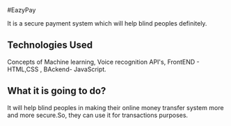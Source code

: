 #EazyPay

   It is a secure payment system which will help blind peoples definitely.

## Technologies Used
   Concepts of Machine learning, Voice recognition API's, FrontEND - HTML,CSS , BAckend- JavaScript.

## What it is going to do?

  It will help blind peoples in making their online money transfer system more and more secure.So, they can use it for transactions purposes.
